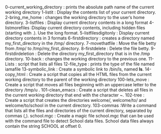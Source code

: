 0-current_working_directory : prints the absolute path name of the current working directory
1-listit : Display the contents list of your current directory.
2-bring_me_home :  changes the working directory to the user’s home directory.
3-listfiles : Display current directory contents in a long format
4-listmorefiles :Display current directory contents, including hidden files (starting with .). Use the long format.
5-listfilesdigitonly : Display current directory contents in 3 formats
6-firstdirectory : creates a directory named my_first_directory in the /tmp/ directory.
7-movethatfile : Move the file betty from /tmp/ to /tmp/my_first_directory.
8-firstdelete : Delete the file betty.
9-firstdirdeletion : Delete the directory my_first_directory that is in the /tmp directory.
10-back : changes the working directory to the previous one.
11-Lists : script that lists all files
12-file_type : prints the type of the file named iamafile
13-symbolic_link : Create a symbolic link to /bin/ls, named __ls__. 
14-copy_html : Create a script that copies all the HTML files from the current working directory to the parent of the working directory
100-lets_move : Create a script that moves all files beginning with an uppercase letter to the directory /tmp/u .
101-clean_emacs : Create a script that deletes all files in the current working directory that end with the character ~.
102-tree : Create a script that creates the directories welcome/, welcome/to/ and welcome/to/school in the current directory.
103-commas :Write a command that lists all the files and directories of the current directory, separated by commas (,).
school.mgc : Create a magic file school.mgc that can be used with the command file to detect School data files. School data files always contain the string SCHOOL at offset 0.
